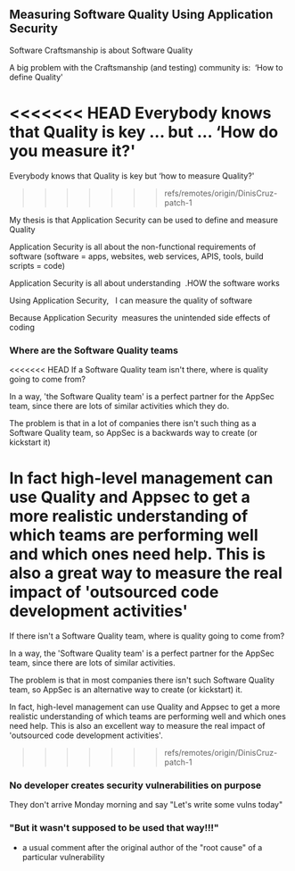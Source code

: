 ## Measuring Software Quality Using Application Security

Software Craftsmanship is about Software Quality

A big problem with the Craftsmanship (and testing) community is:  ‘How to define Quality'

<<<<<<< HEAD
Everybody knows that Quality is key … but … ‘How do you measure it?'
=======
Everybody knows that Quality is key but ‘how to measure Quality?'
>>>>>>> refs/remotes/origin/DinisCruz-patch-1

My thesis is that Application Security can be used to define and measure Quality

Application Security is all about the non-functional requirements of software (software = apps, websites, web services, APIS, tools, build scripts = code)

Application Security is all about understanding  .HOW the software works

Using Application Security,   I can measure the quality of software

Because Application Security  measures the unintended side effects of coding


### Where are the Software Quality teams

<<<<<<< HEAD
If a Software Quality team isn't there, where is quality going to come from?

In a way, 'the Software Quality team' is a perfect partner for the AppSec team, since there are lots of similar activities which they do.

The problem is that in a lot of companies there isn't such thing as a Software Quality team, so AppSec is a backwards way to create (or kickstart it)

In fact high-level management can use Quality and Appsec to get a more realistic understanding of which teams are performing well and which ones need help. This is also a great way to measure the real impact of 'outsourced code development activities'
=======
If there isn't a Software Quality team, where is quality going to come from?

In a way, the 'Software Quality team' is a perfect partner for the AppSec team, since there are lots of similar activities.

The problem is that in most companies there isn't such Software Quality team, so AppSec is an alternative way to create (or kickstart) it.

In fact, high-level management can use Quality and Appsec to get a more realistic understanding of which teams are performing well and which ones need help. This is also an excellent way to measure the real impact of 'outsourced code development activities'.
>>>>>>> refs/remotes/origin/DinisCruz-patch-1

### No developer creates security vulnerabilities on purpose

They don't arrive Monday morning and say "Let's write some vulns today"

### "But it wasn't supposed to be used that way!!!"

- a usual comment after the original author of the "root cause" of a particular vulnerability
